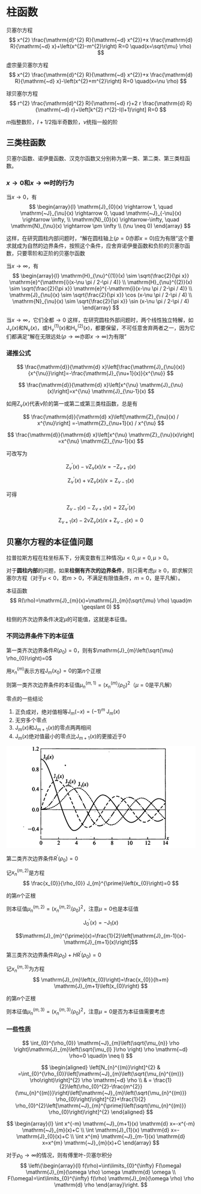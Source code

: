 # 柱函数

贝塞尔方程
$$
x^{2} \frac{\mathrm{d}^{2} R}{\mathrm{~d} x^{2}}+x \frac{\mathrm{d} R}{\mathrm{~d} x}+\left(x^{2}-m^{2}\right) R=0 \quad(x=\sqrt{\mu} \rho)
$$

虚宗量贝塞尔方程
$$
x^{2} \frac{\mathrm{d}^{2} R}{\mathrm{~d} x^{2}}+x \frac{\mathrm{d} R}{\mathrm{~d} x}-\left(x^{2}+m^{2}\right) R=0 \quad(x=\nu \rho)
$$

球贝塞尔方程
$$
r^{2} \frac{\mathrm{d}^{2} R}{\mathrm{~d} r}+2 r \frac{\mathrm{d} R}{\mathrm{~d} r}+\left[k^{2} r^{2}-l(l+1)\right] R=0
$$

$m$指整数阶，$l+1/2$指半奇数阶，$\nu$统指一般的阶





## 三类柱函数

贝塞尔函数、诺伊曼函数、汉克尔函数又分别称为第一类、第二类、第三类柱函数。

### $x \rightarrow 0$和$x \rightarrow \infty$时的行为

当$x \rightarrow 0$，有
$$
\begin{array}{l}
\mathrm{J}_{0}(x) \rightarrow 1, \quad \mathrm{~J}_{\nu}(x) \rightarrow 0, \quad \mathrm{~J}_{-\nu}(x) \rightarrow \infty, \\
\mathrm{N}_{0}(x) \rightarrow-\infty, \quad \mathrm{N}_{\nu}(x) \rightarrow \pm \infty \\
(\nu \neq 0)
\end{array}
$$

这样，在研究圆柱内部问题时，“解在圆柱轴上($\rho=0$亦即$x=0$)应为有限”这个要求就成为自然的边界条件，按照这个条件，应舍弃诺伊曼函数和负阶的贝塞尔函数，只要零阶和正阶的贝塞尔函数


当$x \rightarrow \infty$，有
$$
\begin{array}{l}
\mathrm{H}_{\nu}^{(1)}(x) \sim \sqrt{\frac{2}{\pi x}} \mathrm{e}^{\mathrm{i}(x-\nu \pi / 2-\pi / 4)} \\
\mathrm{H}_{\nu}^{(2)}(x) \sim \sqrt{\frac{2}{\pi x}} \mathrm{e}^{-\mathrm{i}(x-\nu \pi / 2-\pi / 4)} \\
\mathrm{J}_{\nu}(x) \sim \sqrt{\frac{2}{\pi x}} \cos (x-\nu \pi / 2-\pi / 4) \\
\mathrm{N}_{\nu}(x) \sim \sqrt{\frac{2}{\pi x}} \sin (x-\nu \pi / 2-\pi / 4)
\end{array}
$$

当$x \rightarrow \infty$，它们全都$\rightarrow 0$ 这样，在研究圆柱外部问题时，两个线性独立特解，如$\mathrm{J}_{\nu}(x)$和$\mathrm{N}_{\nu}(x)$，或$\mathrm{H}_{\nu}^{(1)}(x)$和$\mathrm{H}_{\nu}^{(2)}(x)$，都要保留，不可任意舍弃两者之一，因为它们都满足“解在无限远处($\rho \rightarrow \infty$亦即$x \rightarrow \infty$)为有限”

### 递推公式

$$
\frac{\mathrm{d}}{\mathrm{d} x}\left[\frac{\mathrm{J}_{\nu}(x)}{x^{\nu}}\right]=-\frac{\mathrm{J}_{\nu+1}(x)}{x^{\nu}}
$$

$$
\frac{\mathrm{d}}{\mathrm{d} x}\left[x^{\nu} \mathrm{J}_{\nu}(x)\right]=x^{\nu} \mathrm{J}_{\nu-1}(x)
$$


如用$\mathrm{Z}_{\nu}(x)$代表$\nu$阶的第一或第二或第三类柱函数，总是有

$$
\frac{\mathrm{d}}{\mathrm{d} x}\left[\mathrm{Z}_{\nu}(x) / x^{\nu}\right] =-\mathrm{Z}_{\nu+1}(x) / x^{\nu}
$$

$$
\frac{\mathrm{d}}{\mathrm{d} x}\left[x^{\nu} \mathrm{Z}_{\nu}(x)\right] =x^{\nu} \mathrm{Z}_{\nu-1}(x)
$$

可改写为

$$
\mathrm{Z}_{\nu}^{\prime}(x)-\nu \mathrm{Z}_{\nu}(x) / x=-\mathrm{Z}_{\nu+1}(x)
$$

$$
\mathrm{Z}_{\nu}^{\prime}(x)+\nu \mathrm{Z}_{\nu}(x) / x=\mathrm{Z}_{\nu-1}(x)
$$

可得

$$
\mathrm{Z}_{\nu-1}(x)-\mathrm{Z}_{\nu+1}(x)=2 \mathrm{Z}_{\nu}^{\prime}(x)
$$

$$
\mathrm{Z}_{\nu+1}(x)-2 \nu \mathrm{Z}_{\nu}(x) / x+\mathrm{Z}_{\nu-1}(x)=0
$$

## 贝塞尔方程的本征值问题

拉普拉斯方程在柱坐标系下，分离变数有三种情况$\mu<0, \mu=0, \mu>0$。

对于**圆柱内部**的问题，如果**柱侧有齐次的边界条件**，则只需考虑$\mu \geqslant 0$，即求解贝塞尔方程（对于$\mu<0$，若$m>0$，不满足有限值条件，$m=0$，是平凡解）。

本征函数
$$
R(\rho)=\mathrm{J}_{m}(x)=\mathrm{J}_{m}(\sqrt{\mu} \rho) \quad(m \geqslant 0)
$$

柱侧的齐次边界条件决定$\mu$的可能值，这就是本征值。

### 不同边界条件下的本征值

第一类齐次边界条件$R(\rho_{0})=0$，则有$\mathrm{J}_{m}\left(\sqrt{\mu} \rho_{0}\right)=0$

用$x_{n}^{(m)}$表示方程$\mathrm{J}_{m}\left(x_{0}\right)=0$的第$n$个正根

则第一类齐次边界条件的本征值$\mu_{n}^{(m,1)}=\left(x_{n}^{(m)} / \rho_{0}\right)^{2}$（$\mu=0$是平凡解）

零点的一些结论
1. 正负成对，绝对值相等$\mathrm{J}_{m}(-x)=(-1)^{m} \mathrm{~J}_{m}(x)$
2. 无穷多个零点
3. $\mathrm{J}_{m}(x)$和$\mathrm{J}_{m+1}(x)$的零点两两相间
4. $\mathrm{J}_{m}(x)$绝对值最小的零点比$\mathrm{J}_{m+1}(x)$的更接近于0

![](PasteImage/2023-03-16-08-43-33.png)




第二类齐次边界条件$R^{\prime}\left(\rho_{0}\right)=0$

记$x_{n}^{(m, 2)}$是方程
$$
\frac{x_{0}}{\rho_{0}} J_{m}^{\prime}\left(x_{0}\right)=0
$$

的第$n$个正根

则本征值$\mu_{n}^{(m, 2)}=\left(x_{n}^{(m, 2)} / \rho_{0}\right)^{2}$，注意$\mu=0$也是本征值

$$\mathrm{J}_{0}^{\prime}(x)=-\mathrm{J}_{1}(x)$$

$$\mathrm{J}_{m}^{\prime}(x)=\frac{1}{2}\left[\mathrm{J}_{m-1}(x)-\mathrm{J}_{m+1}(x)\right]$$

第三类齐次边界条件$R\left(\rho_{0}\right)+H R^{\prime}\left(\rho_{0}\right)=0$

记$x_{n}^{(m, 3)}$为方程
$$
\mathrm{J}_{m}\left(x_{0}\right)=\frac{x_{0}}{h+m} \mathrm{J}_{m+1}\left(x_{0}\right)
$$

的第$n$个正根

则本征值$\mu_{n}^{(m, 3)}=\left(x_{n}^{(m, 3)} / \rho_{0}\right)^{2}$，注意$\mu=0$是否为本征值需要考虑

### 一些性质

$$
\int_{0}^{\rho_{0}} \mathrm{~J}_{m}\left(\sqrt{\mu_{n}} \rho \right)\mathrm{J}_{m}\left(\sqrt{\mu_{l} }\rho \right) \rho \mathrm{~d} \rho=0 \quad(n \neq l)
$$

$$
\begin{aligned}
\left[N_{n}^{(m)}\right]^{2} & =\int_{0}^{\rho_{0}}\left[\mathrm{~J}_{m}\left(\sqrt{\mu_{n}^{(m)}} \rho\right)\right]^{2} \rho \mathrm{~d} \rho \\
& = \frac{1}{2}\left(\rho_{0}^{2}-\frac{m^{2}}{\mu_{n}^{(m)}}\right)\left[\mathrm{~J}_{m}\left(\sqrt{\mu_{n}^{(m)}} \rho_{0}\right)\right]^{2}+\frac{1}{2} \rho_{0}^{2}\left[\mathrm{~J}_{m}^{\prime}\left(\sqrt{\mu_{n}^{(m)}} \rho_{0}\right)\right]^{2}
\end{aligned}
$$

$$
\begin{array}{l}
\int x^{-m} \mathrm{~J}_{m+1}(x) \mathrm{d} x=-x^{-m} \mathrm{~J}_{m}(x)+C \\
\int \mathrm{J}_{1}(x) \mathrm{d} x=-\mathrm{J}_{0}(x)+C \\
\int x^{m} \mathrm{~J}_{m-1}(x) \mathrm{d} x=x^{m} \mathrm{~J}_{m}(x)+C
\end{array}
$$

对于$\rho_{0} \rightarrow \infty$的情况，则有傅里叶-贝塞尔积分
$$
\left\{\begin{array}{l}
f(\rho)=\int\limits_{0}^{\infty} F(\omega) \mathrm{J}_{m}(\omega \rho) \omega \mathrm{d} \omega \\
F(\omega)=\int\limits_{0}^{\infty} f(\rho) \mathrm{J}_{m}(\omega \rho) \rho \mathrm{d} \rho
\end{array}\right.
$$
